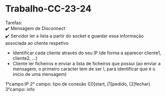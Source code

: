 # Trabalho-CC-23-24

Tarefas:<br>
✔️ Mensagem de Disconnect <br>
✔️ Servidor ler a lista a partir do socket e guardar essa informação associada ao cliente respetivo <br>
- Identificar cada cliente através do seu IP (de forma a aparecer cliente1, cliente2, ...)
- Cliente ler ficheiros e enviar a lista de ficheiros que possui (ao enviar a mensagem, o primeiro caracter tem de ser !, para identificar que é o inicio de uma mensagem)


1°campo:IP
2° campo: tipo de conexão ([0]start, [1]pedido, [2]fechar)
3°campo: info
